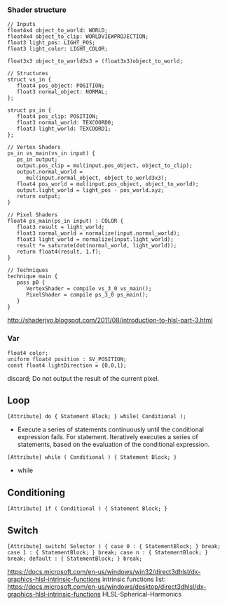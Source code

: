 ### Shader structure 
```hlsl
// Inputs
float4x4 object_to_world: WORLD;
float4x4 object_to_clip: WORLDVIEWPROJECTION;
float3 light_pos: LIGHT_POS;
float3 light_color: LIGHT_COLOR;

float3x3 object_to_world3x3 = (float3x3)object_to_world;

// Structures
struct vs_in {
   float4 pos_object: POSITION;
   float3 normal_object: NORMAL;
};

struct ps_in {
   float4 pos_clip: POSITION;
   float3 normal_world: TEXCOORD0;
   float3 light_world: TEXCOORD1;
};

// Vertex Shaders
ps_in vs_main(vs_in input) {
   ps_in output;
   output.pos_clip = mul(input.pos_object, object_to_clip);
   output.normal_world =
      mul(input.normal_object, object_to_world3x3);
   float4 pos_world = mul(input.pos_object, object_to_world);
   output.light_world = light_pos - pos_world.xyz;
   return output;
}

// Pixel Shaders
float4 ps_main(ps_in input) : COLOR {
   float3 result = light_world;
   float3 normal_world = normalize(input.normal_world);
   float3 light_world = normalize(input.light_world);
   result *= saturate(dot(normal_world, light_world));
   return float4(result, 1.f);
}

// Techniques
technique main {
   pass p0 {
      VertexShader = compile vs_3_0 vs_main();
      PixelShader = compile ps_3_0 ps_main();
   }
}
```
http://shaderjvo.blogspot.com/2011/08/introduction-to-hlsl-part-3.html  


### Var

`float4 color;`   
`uniform float4 position : SV_POSITION;`    
`const float4 lightDirection = {0,0,1};`  



discard; Do not output the result of the current pixel.

## Loop  
`[Attribute] do { Statement Block; } while( Conditional );` 
- Execute a series of statements continuously until the conditional expression fails. For statement.  Iteratively executes a series of statements, based on the evaluation of the conditional expression.    

`[Attribute] while ( Conditional ) { Statement Block; }` 
- while  
## Conditioning
`[Attribute] if ( Conditional ) { Statement Block; }`  




## Switch
`[Attribute] switch( Selector ) { case 0 : { StatementBlock; } break; case 1 : { StatementBlock; } break; case n : { StatementBlock; } break; default : { StatementBlock; } break;`

https://docs.microsoft.com/en-us/windows/win32/direct3dhlsl/dx-graphics-hlsl-intrinsic-functions
intrinsic functions list: https://docs.microsoft.com/en-us/windows/desktop/direct3dhlsl/dx-graphics-hlsl-intrinsic-functions HLSL-Spherical-Harmonics
